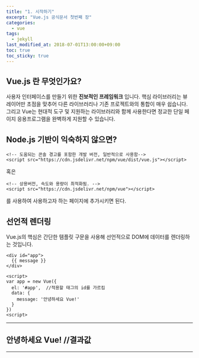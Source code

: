 ```yaml
---
title: "1. 시작하기"
excerpt: "Vue.js 공식문서 첫번째 장"
categories:
  - vue
tags:
  - jekyll
last_modified_at: 2018-07-01T13:00:00+09:00
toc: true
toc_sticky: true
---
```


## Vue.js 란 무엇인가요?

사용자 인터페이스를 만들기 위한 **진보적인 프레임워크** 입니다.
핵심 라이브러리는 뷰 레이어만 초점을 맞추어 다른 라이브러리나 기존 프로젝트와의 통합이 매우 쉽습니다. 그리고 Vue는 현대적 도구 및 지원하는 라이브러리와 함께 사용한다면 정교한 단일 페이지 응용프로그램을 완벽하게 지원할 수 있습니다.

## Node.js 기반이 익숙하지 않으면?

```
<!-- 도움되는 콘솔 경고를 포함한 개발 버전, 일반적으로 사용함-->
<script src="https://cdn.jsdelivr.net/npm/vue/dist/vue.js"></script>

```

혹은

```
<!-- 상용버전, 속도와 용량이 최적화됨. -->
<script src="https://cdn.jsdelivr.net/npm/vue"></script>

```

를 사용하여 사용하고자 하는 페이지에 추가시키면 된다.

## 선언적 렌더링

Vue.js의 핵심은 간단한 템플릿 구문을 사용해 선언적으로 DOM에 데이터를 렌더링하는 것입니다.

```
<div id="app">
  {{ message }}
</div>
```

```
<script>
var app = new Vue({
  el: '#app',  //적용할 태그의 id를 가르킴
  data: {
    message: '안녕하세요 Vue!'
  }
})
<script>

```

---

## 안녕하세요 Vue! //결과값

---

